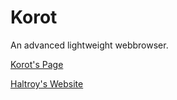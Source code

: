 # Korot
An advanced lightweight webbrowser.

[Korot's Page](https://haltroy.com/Korot "Korot's Page")

[Haltroy's Website](https://haltroy.com "Haltroy's Website")
